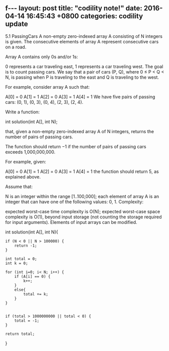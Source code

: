 f---
layout: post
title:  "codility note!"
date:   2016-04-14 16:45:43 +0800
categories: codility update
---

5.1 PassingCars
A non-empty zero-indexed array A consisting of N integers is given. The consecutive elements of array A represent consecutive cars on a road.

Array A contains only 0s and/or 1s:

0 represents a car traveling east,
1 represents a car traveling west.
The goal is to count passing cars. We say that a pair of cars (P, Q), where 0 ≤ P < Q < N, is passing when P is traveling to the east and Q is traveling to the west.

For example, consider array A such that:

  A[0] = 0
  A[1] = 1
  A[2] = 0
  A[3] = 1
  A[4] = 1
We have five pairs of passing cars: (0, 1), (0, 3), (0, 4), (2, 3), (2, 4).

Write a function:

int solution(int A[], int N);

that, given a non-empty zero-indexed array A of N integers, returns the number of pairs of passing cars.

The function should return −1 if the number of pairs of passing cars exceeds 1,000,000,000.

For example, given:

  A[0] = 0
  A[1] = 1
  A[2] = 0
  A[3] = 1
  A[4] = 1
the function should return 5, as explained above.

Assume that:

N is an integer within the range [1..100,000];
each element of array A is an integer that can have one of the following values: 0, 1.
Complexity:

expected worst-case time complexity is O(N);
expected worst-case space complexity is O(1), beyond input storage (not counting the storage required for input arguments).
Elements of input arrays can be modified.




int solution(int A[], int N){

    if (N < 0 || N > 100000) {
        return -1;
    }

    int total = 0;
    int k = 0;

    for (int i=0; i< N; i++) {
        if (A[i] == 0) {
            k++;
        }
        else{
            total += k;
        }
    }


    if (total > 1000000000 || total < 0) {
        total = -1;
    }

    return total;
}
